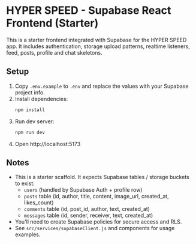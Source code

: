 # HYPER SPEED - Supabase React Frontend (Starter)

This is a starter frontend integrated with Supabase for the HYPER SPEED app.
It includes authentication, storage upload patterns, realtime listeners, feed, posts, profile and chat skeletons.

## Setup

1. Copy `.env.example` to `.env` and replace the values with your Supabase project info.
2. Install dependencies:
   ```bash
   npm install
   ```
3. Run dev server:
   ```bash
   npm run dev
   ```
4. Open http://localhost:5173

## Notes
- This is a starter scaffold. It expects Supabase tables / storage buckets to exist:
  - `users` (handled by Supabase Auth + profile row)
  - `posts` table (id, author, title, content, image_url, created_at, likes_count)
  - `comments` table (id, post_id, author, text, created_at)
  - `messages` table (id, sender, receiver, text, created_at)
- You'll need to create Supabase policies for secure access and RLS.
- See `src/services/supabaseClient.js` and components for usage examples.

